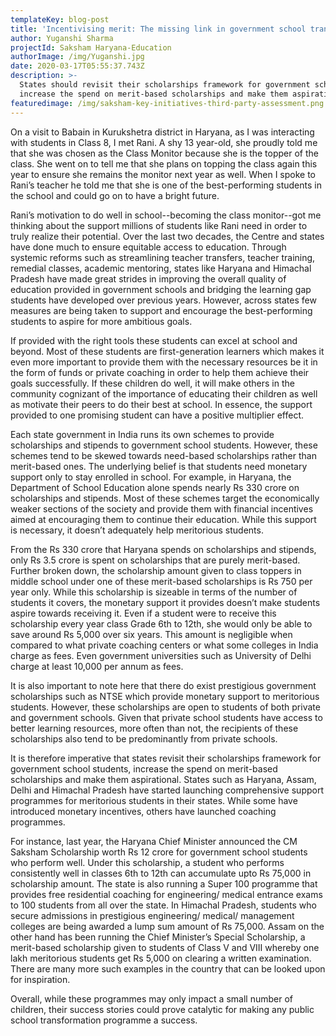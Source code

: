 ```yaml
---
templateKey: blog-post
title: 'Incentivising merit: The missing link in government school transformation'
author: Yuganshi Sharma
projectId: Saksham Haryana-Education
authorImage: /img/Yuganshi.jpg
date: 2020-03-17T05:55:37.743Z
description: >-
  States should revisit their scholarships framework for government schools,
  increase the spend on merit-based scholarships and make them aspirational
featuredimage: /img/saksham-key-initiatives-third-party-assessment.png
---
```

On a visit to Babain in Kurukshetra district in Haryana, as I was interacting with students in Class 8, I met Rani. A shy 13 year-old, she proudly told me that she was chosen as the Class Monitor because she is the topper of the class. She went on to tell me that she plans on topping the class again this year to ensure she remains the monitor next year as well. When I spoke to Rani’s teacher he told me that she is one of the best-performing students in the school and could go on to have a bright future.

Rani’s motivation to do well in school--becoming the class monitor--got me thinking about the support millions of students like Rani need in order to truly realize their potential. Over the last two decades, the Centre and states have done much to ensure equitable access to education. Through systemic reforms such as streamlining teacher transfers, teacher training, remedial classes, academic mentoring, states like Haryana and Himachal Pradesh have made great strides in improving the overall quality of education provided in government schools and bridging the learning gap students have developed over previous years. However, across states few measures are being taken to support and encourage the best-performing students to aspire for more ambitious goals. 

If provided with the right tools these students can excel at school and beyond. Most of these students are first-generation learners which makes it even more important to provide them with the necessary resources be it in the form of funds or private coaching in order to help them achieve their goals successfully. If these children do well, it will make others in the community cognizant of the importance of educating their children as well as motivate their peers to do their best at school. In essence, the support provided to one promising student can have a positive multiplier effect.   

Each state government in India runs its own schemes to provide scholarships and stipends to government school students. However, these schemes tend to be skewed towards need-based scholarships rather than merit-based ones. The underlying belief is that students need monetary support only to stay enrolled in school. For example, in Haryana, the Department of School Education alone spends nearly Rs 330 crore on scholarships and stipends. Most of these schemes target the economically weaker sections of the society and provide them with financial incentives aimed at encouraging them to continue their education. While this support is necessary, it doesn’t adequately help meritorious students. 

From the Rs 330 crore that Haryana spends on scholarships and stipends, only Rs 3.5 crore is spent on scholarships that are purely merit-based. Further broken down, the scholarship amount given to class toppers in middle school under one of these merit-based scholarships is Rs 750 per year only. While this scholarship is sizeable in terms of the number of students it covers, the monetary support it provides doesn’t make students aspire towards receiving it. Even if a student were to receive this scholarship every year class Grade 6th to 12th, she would only be able to save around Rs 5,000 over six years. This amount is negligible when compared to what private coaching centers or what some colleges in India charge as fees. Even government universities such as University of Delhi charge at least 10,000 per annum as fees. 

It is also important to note here that there do exist prestigious government scholarships such as NTSE which provide monetary support to meritorious students. However, these scholarships are open to students of both private and government schools. Given that private school students have access to better learning resources, more often than not, the recipients of these scholarships also tend to be predominantly from private schools.

It is therefore imperative that states revisit their scholarships framework for government school students, increase the spend on merit-based scholarships and make them aspirational. States such as Haryana, Assam, Delhi and Himachal Pradesh have started launching comprehensive support programmes for meritorious students in their states. While some have introduced monetary incentives, others have launched coaching programmes. 

For instance, last year, the Haryana Chief Minister announced the CM Saksham Scholarship worth Rs 12 crore for government school students who perform well. Under this scholarship, a student who performs consistently well in classes 6th to 12th can accumulate upto Rs 75,000 in scholarship amount. The state is also running a Super 100 programme that provides free residential coaching for engineering/ medical entrance exams to 100 students from all over the state. In Himachal Pradesh, students who secure admissions in prestigious engineering/ medical/ management colleges are being awarded a lump sum amount of Rs 75,000. Assam on the other hand has been running the Chief Minister’s Special Scholarship, a merit-based scholarship given to students of Class V and VIII whereby one lakh meritorious students get Rs 5,000 on clearing a written examination. There are many more such examples in the country that can be looked upon for inspiration. 

Overall, while these programmes may only impact a small number of children, their success stories could prove catalytic for making any public school transformation programme a success.

